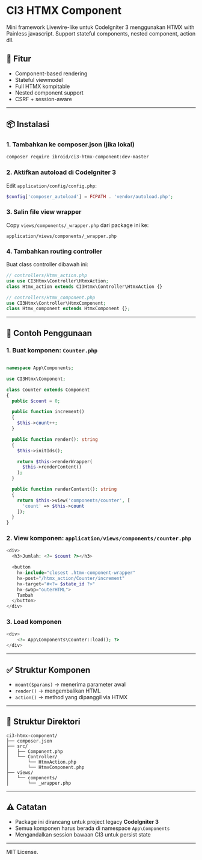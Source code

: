 # CI3 HTMX Component

Mini framework Livewire-like untuk CodeIgniter 3 menggunakan HTMX with Painless javascript. Support stateful components, nested component, action dll.

## 🚀 Fitur

- Component-based rendering
- Stateful viewmodel
- Full HTMX kompitable
- Nested component support
- CSRF + session-aware

---

## 📦 Instalasi

### 1. Tambahkan ke composer.json (jika lokal)

```bash
composer require ibroid/ci3-htmx-component:dev-master
```

### 2. Aktifkan autoload di CodeIgniter 3

Edit `application/config/config.php`:

```php
$config['composer_autoload'] = FCPATH . 'vendor/autoload.php';
```

### 3. Salin file view wrapper

Copy `views/components/_wrapper.php` dari package ini ke:

```
application/views/components/_wrapper.php
```

### 4. Tambahkan routing controller

Buat class controller dibawah ini:

```php
// controllers/Htmx_action.php
use use CI3Htmx\Controller\HtmxAction;
class Htmx_action extends CI3Htmx\Controller\HtmxAction {}

// controllers/Htmx_component.php
use CI3Htmx\Controller\HtmxComponent;
class Htmx_component extends HtmxComponent {};
```

---

## 📄 Contoh Penggunaan

### 1. Buat komponen: `Counter.php`

```php

namespace App\Components;

use CI3Htmx\Component;

class Counter extends Component
{
  public $count = 0;

  public function increment()
  {
    $this->count++;
  }

  public function render(): string
  {
    $this->initIds();

    return $this->renderWrapper(
      $this->renderContent()
    );
  }

  public function renderContent(): string
  {
    return $this->view('components/counter', [
      'count' => $this->count
    ]);
  }
}

```

### 2. View komponen: `application/views/components/counter.php`

```php
<div>
  <h3>Jumlah: <?= $count ?></h3>

  <button
    hx-include="closest .htmx-component-wrapper"
    hx-post="/htmx_action/Counter/increment"
    hx-target="#<?= $state_id ?>"
    hx-swap="outerHTML">
    Tambah
  </button>
</div>
```

### 3. Load komponen
```php
<div>
    <?= App\Components\Counter::load(); ?>
</div>
```

---

## ✅ Struktur Komponen

- `mount($params)` → menerima parameter awal
- `render()` → mengembalikan HTML
- `action()` → method yang dipanggil via HTMX

---

## 📂 Struktur Direktori

```
ci3-htmx-component/
├── composer.json
├── src/
│   ├── Component.php
│   └── Controller/
│       └── HtmxAction.php
│       └── HtmxComponent.php
├── views/
│   └── components/
│       └── _wrapper.php
```

---

## ⚠️ Catatan

- Package ini dirancang untuk project legacy **CodeIgniter 3**
- Semua komponen harus berada di namespace `App\Components`
- Mengandalkan session bawaan CI3 untuk persist state

---

MIT License.
